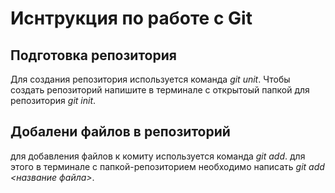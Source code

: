 # Иснтрукция по работе с Git

## Подготовка репозитория
Для создания репозитория используется команда *git unit*. Чтобы создать репозиторий напишите в терминале с открытоый папкой для репозитория *git init*.  

## Добалени файлов в репозиторий

для добавления файлов к комиту используется команда *git add*. для этого в терминале с папкой-репозиторием необходимо написать *git add <название файла>*.